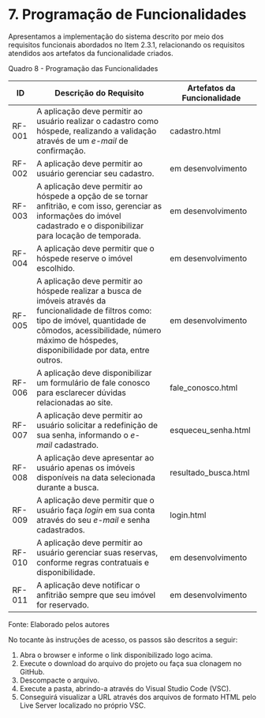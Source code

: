 # 7. Programação de Funcionalidades


Apresentamos a implementação do sistema descrito por meio dos requisitos funcionais abordados no Item 2.3.1, relacionando os requisitos atendidos aos artefatos da funcionalidade criados.

Quadro 8 - Programação das Funcionalidades

|ID       | Descrição do Requisito  | Artefatos da Funcionalidade |
|---------|-------------------------|-----------------------------|
|RF-001   | A aplicação deve permitir ao usuário realizar o cadastro como hóspede, realizando a validação através de um _e-mail_ de confirmação.  | cadastro.html |
|RF-002   | A aplicação deve permitir ao usuário gerenciar seu cadastro. | em desenvolvimento | 
|RF-003   | A aplicação deve permitir ao hóspede a opção de se tornar anfitrião, e com isso, gerenciar as informações do imóvel cadastrado e o disponibilizar para locação de temporada. | em desenvolvimento | 
|RF-004   | A aplicação deve permitir que o hóspede reserve o imóvel escolhido. | em desenvolvimento |
|RF-005   | A aplicação deve permitir ao hóspede realizar a busca de imóveis através da funcionalidade de filtros como: tipo de imóvel, quantidade de cômodos, acessibilidade, número máximo de hóspedes, disponibilidade por data, entre outros. | em desenvolvimento |
|RF-006   | A aplicação deve disponibilizar um formulário de fale conosco para esclarecer dúvidas relacionadas ao site. | fale_conosco.html |
|RF-007   | A aplicação deve permitir ao usuário solicitar a redefinição de sua senha, informando o _e-mail_ cadastrado. | esqueceu_senha.html |
|RF-008   | A aplicação deve apresentar ao usuário apenas os imóveis disponíveis na data selecionada durante a busca. | resultado_busca.html |
|RF-009   | A aplicação deve permitir que o usuário faça _login_ em sua conta através do seu _e-mail_ e senha cadastrados. | login.html |
|RF-010   | A aplicação deve permitir ao usuário gerenciar suas reservas, conforme regras contratuais e disponibilidade. | em desenvolvimento |
|RF-011   | A aplicação deve notificar o anfitrião sempre que seu imóvel for reservado. | em desenvolvimento |

Fonte: Elaborado pelos autores
<br>

No tocante às instruções de acesso, os passos são descritos a seguir:
1. Abra o browser e informe o link disponibilizado logo acima.
2. Execute o download do arquivo do projeto ou faça sua clonagem no GitHub.
3. Descompacte o arquivo.
4. Execute a pasta, abrindo-a através do Visual Studio Code (VSC).
5. Conseguirá visualizar a URL através dos arquivos de formato HTML pelo Live Server localizado no próprio VSC.



